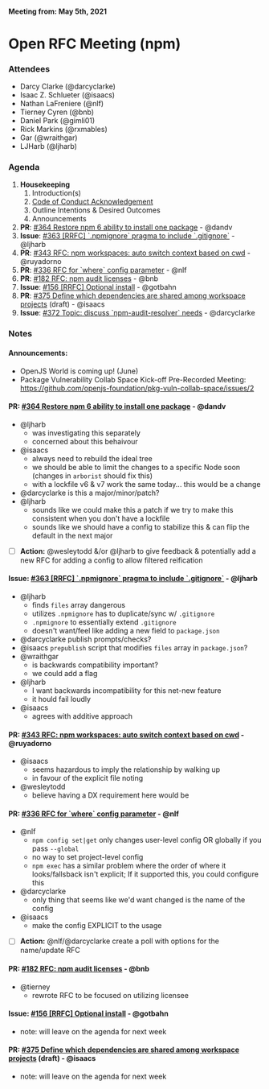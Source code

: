 #### Meeting from: May 5th, 2021

# Open RFC Meeting (npm)

### Attendees
- Darcy Clarke (@darcyclarke)
- Isaac Z. Schlueter (@isaacs)
- Nathan LaFreniere (@nlf)
- Tierney Cyren (@bnb)
- Daniel Park (@gimli01)
- Rick Markins (@rxmables)
- Gar (@wraithgar)
- LJHarb (@ljharb)

### Agenda

1. **Housekeeping**
	1. Introduction(s)
	1. [Code of Conduct Acknowledgement](https://www.npmjs.com/policies/conduct)
	1. Outline Intentions & Desired Outcomes
	1. Announcements
1. **PR**: [#364 Restore npm 6 ability to install one package](https://github.com/npm/rfcs/pull/364) - @dandv
1. **Issue**: [#363 [RRFC] &#x60;.npmignore&#x60; pragma to include &#x60;.gitignore&#x60;](https://github.com/npm/rfcs/issues/363) - @ljharb
1. **PR**: [#343 RFC: npm workspaces: auto switch context based on cwd](https://github.com/npm/rfcs/pull/343) - @ruyadorno
1. **PR**: [#336 RFC for &#x60;where&#x60; config parameter](https://github.com/npm/rfcs/pull/336) - @nlf
1. **PR**: [#182 RFC: npm audit licenses](https://github.com/npm/rfcs/pull/182) - @bnb
1. **Issue**: [#156 [RRFC] Optional install](https://github.com/npm/rfcs/issues/156) - @gotbahn
1. **PR**: [#375 Define which dependencies are shared among workspace projects](https://github.com/npm/rfcs/pull/375) (draft) - @isaacs
1. **Issue**: [#372 Topic: discuss &#x60;npm-audit-resolver&#x60; needs](https://github.com/npm/rfcs/issues/372) - @darcyclarke

### Notes

#### Announcements:
- OpenJS World is coming up! (June)
- Package Vulnerability Collab Space Kick-off Pre-Recorded Meeting: https://github.com/openjs-foundation/pkg-vuln-collab-space/issues/2

#### **PR**: [#364 Restore npm 6 ability to install one package](https://github.com/npm/rfcs/pull/364) - @dandv
- @ljharb 
    - was investigating this separately
    - concerned about this behaivour
- @isaacs
    - always need to rebuild the ideal tree
    - we should be able to limit the changes to a specific Node soon (changes in `arborist` should fix this)
    - with a lockfile v6 & v7 work the same today... this would be a change
- @darcyclarke is this a major/minor/patch?
- @ljharb 
    - sounds like we could make this a patch if we try to make this consistent when you don't have a lockfile 
    - sounds like we should have a config to stabilize this & can flip the default in the next major
- [ ] **Action:** @wesleytodd &/or @ljharb to give feedback & potentially add a new RFC for adding a config to allow filtered reification

#### **Issue**: [#363 [RRFC] &#x60;.npmignore&#x60; pragma to include &#x60;.gitignore&#x60;](https://github.com/npm/rfcs/issues/363) - @ljharb
- @ljharb 
    - finds `files` array dangerous
    - utilizes `.npmignore` has to duplicate/sync w/ `.gitignore`
    - `.npmignore` to essentially extend `.gitignore`
    - doesn't want/feel like adding a new field to `package.json`
- @darcyclarke publish prompts/checks?
- @isaacs `prepublish` script that modifies `files` array in `package.json`?
- @wraithgar 
    - is backwards compatibility important? 
    - we could add a flag
- @ljharb
    - I want backwards incompatibility for this net-new feature
    - it hould fail loudly
- @isaacs 
    - agrees with additive approach

#### **PR**: [#343 RFC: npm workspaces: auto switch context based on cwd](https://github.com/npm/rfcs/pull/343) - @ruyadorno
- @isaacs 
    - seems hazardous to imply the relationship by walking up
    - in favour of the explicit file noting 
- @wesleytodd 
    - believe having a DX requirement here would be 

#### **PR**: [#336 RFC for &#x60;where&#x60; config parameter](https://github.com/npm/rfcs/pull/336) - @nlf
- @nlf 
    - `npm config set|get` only changes user-level config OR globally if you pass `--global`
    - no way to set project-level config
    - `npm exec` has a similar problem where the order of where it looks/fallsback isn't explicit; If it supported this, you could configure this
- @darcyclarke
    - only thing that seems like we'd want changed is the name of the config
- @isaacs
    - make the config EXPLICIT to the usage 
- [ ] **Action:** @nlf/@darcyclarke create a poll with options for the name/update RFC

#### **PR**: [#182 RFC: npm audit licenses](https://github.com/npm/rfcs/pull/182) - @bnb
- @tierney
    - rewrote RFC to be focused on utilizing licensee

#### **Issue**: [#156 [RRFC] Optional install](https://github.com/npm/rfcs/issues/156) - @gotbahn
- note: will leave on the agenda for next week

#### **PR**: [#375 Define which dependencies are shared among workspace projects](https://github.com/npm/rfcs/pull/375) (draft) - @isaacs
- note: will leave on the agenda for next week
